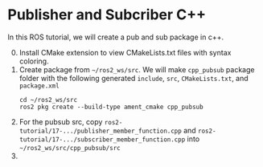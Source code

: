 # Publisher and Subcriber C++
In this ROS tutorial, we will create a pub and sub package in c++.

0. Install CMake extension to view CMakeLists.txt files with syntax coloring.
1. Create package from `~/ros2_ws/src`. We will make `cpp_pubsub` package folder with the following generated `include`, `src`, `CMakeLists.txt`, and `package.xml`
   ```
   cd ~/ros2_ws/src
   ros2 pkg create --build-type ament_cmake cpp_pubsub
   ```
3. For the pubsub src, copy `ros2-tutorial/17-.../publisher_member_function.cpp` and `ros2-tutorial/17-.../subscriber_member_function.cpp` into `~/ros2_ws/src/cpp_pubsub/src`
4.  
